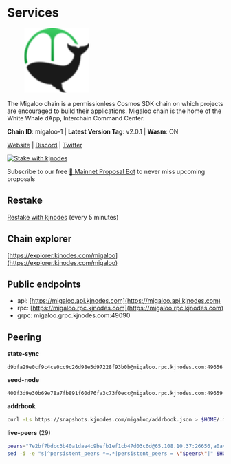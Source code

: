 # Services

<figure><img src="https://raw.githubusercontent.com/kj89/cosmos-images/main/logos/migaloo.png" width="150" alt=""><figcaption></figcaption></figure>

The Migaloo chain is a permissionless Cosmos SDK chain on which  projects are encouraged to build their applications. Migaloo chain  is the home of the White Whale dApp, Interchain Command Center.

**Chain ID**: migaloo-1 | **Latest Version Tag**: v2.0.1 | **Wasm**: ON

[Website](https://whitewhale.money) | [Discord](https://discord.gg/AyvcgD4jy3) | [Twitter](https://twitter.com/WhiteWhaleDefi)

[![Stake with kjnodes](https://i.ibb.co/cr44Q8j/button-stake-with-kjnodes.png)](https://restake.app/migaloo/migaloovaloper1jxtgnfw3tatfh90ju9j76dfrt3yea0zw2vnr8v)

Subscribe to our free [🤖 Mainnet Proposal Bot](https://t.me/kjnodes_proposal_bot) to never miss upcoming proposals

## Restake

[Restake with kjnodes](https://restake.app/migaloo/migaloovaloper1jxtgnfw3tatfh90ju9j76dfrt3yea0zw2vnr8v) (every 5 minutes)
## Chain explorer
[https://explorer.kjnodes.com/migaloo](https://explorer.kjnodes.com/migaloo)

## Public endpoints

* api: [https://migaloo.api.kjnodes.com](https://migaloo.api.kjnodes.com)
* rpc: [https://migaloo.rpc.kjnodes.com](https://migaloo.rpc.kjnodes.com)
* grpc: migaloo.grpc.kjnodes.com:49090

## Peering

**state-sync**

```text
d9bfa29e0cf9c4ce0cc9c26d98e5d97228f93b0b@migaloo.rpc.kjnodes.com:49656
```

**seed-node**

```text
400f3d9e30b69e78a7fb891f60d76fa3c73f0ecc@migaloo.rpc.kjnodes.com:49659
```

**addrbook**
```bash
curl -Ls https://snapshots.kjnodes.com/migaloo/addrbook.json > $HOME/.migalood/config/addrbook.json
```

**live-peers** (29)
```bash
peers="7e2bf7bdcc3b40a1dae4c9befb1ef1cb47d03c6d@65.108.10.37:26656,a0a450ead908bd65813322c1373802ef32c5736d@65.108.235.33:4000,6c42aacf3939d503bad695d86108d214680e04a8@144.76.175.189:20756,2051b0770ad5f02f939bd4b057b8e26f1e87e7b0@84.244.95.249:26656,70d1818f50d983bfebf4c8546b221687b76cd4b0@51.81.107.95:20756,4236750928a4dcb742e50e30e500ebc9ee39f240@35.223.246.103:26656,dfb44159d26b62affd7112367e082b2397bbff15@65.108.136.206:26656,95a68d5280d9a3ae6d688e89bd4e4fe295b11a92@31.156.88.34:26656,dfe5f91f824880e19d47475546d9874e0f2cea8c@5.79.74.229:8095,2fd235d3f0a1a84abd197dcfdaf04fdabc092db8@168.119.62.80:26656,3b3428d679faa1bd498b3554ca798de3a0d802c6@162.19.89.8:20756,347e6fa3c974e91aee92da5793486ba3f1bae67d@23.88.112.67:26656,175ca82ab5b282549d68d79ff2c3703d26bcacef@141.94.109.71:20757,554eb4a15e05af8317c3f98d6efd51d1ace1bc9c@146.59.85.223:20756,ccaccdf6bafcb57197d86a1420a289cd39fe0ae9@85.10.200.231:8095,f7dede5bd05eb9615c8c6fa273e25bd4f10f56b8@65.108.109.240:3000,9cb7ba30c7eb7e9b516b90e09ca0f53250927440@146.59.52.135:8095,8a9e42026a687b2762cefbd74584ccbd6afa0be1@65.109.83.124:26656,e91f650bb3d5b66762093150718af358c6355cc5@15.235.10.35:36656,6870906f86e474d88d077c7c55af36debe49da04@178.162.165.194:7095,e39876398a43c0f9b93b5a82d8e38fa57c0373b5@65.109.89.19:20756,fe04ff9a13d8f0b23463e832f75eb5c845bd375e@213.239.214.73:7095,0c38efdc028867765e68f02979958468384ad087@51.89.155.2:23656,0326c9ee117587b7ebe3b26b00820642a8cf48ff@65.108.238.102:20756,81eefc4de6acec31ccdd519d53270be024e4fe68@51.210.223.186:7095,59c74642d0ec4d012dd7bd0a7e5af1eadf2061b2@65.109.30.183:26656,d851052ed8a1c66dc90208b992f393602c26d786@57.128.82.243:33656,aedf3405d57c3efdcc2bdb1d571dc10f05247f08@51.89.40.85:22656,d9bfa29e0cf9c4ce0cc9c26d98e5d97228f93b0b@65.109.88.38:49656"
sed -i -e "s|^persistent_peers *=.*|persistent_peers = \"$peers\"|" $HOME/.migalood/config/config.toml
```
